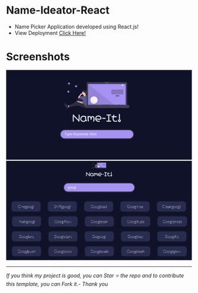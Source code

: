 # Name-Ideator-React

- Name Picker Application developed using React.js!
- View Deployment <a href="https://premapk.github.io/Name-Ideator-React/" alt="Deployment Link">Click Here!</a>

# Screenshots

<img src="https://raw.githubusercontent.com/PremApk/Name-Ideator-React/main/Name-It%20MainScreen.jpg" alt="MainScreen">
<img src="https://raw.githubusercontent.com/PremApk/Name-Ideator-React/main/Name-It%20ResultScreen.jpg" alt="MainScreen">

---
*If you think my project is good, you can Star ⭐ the repo and to contribute this template, you can Fork it.- Thank you*
